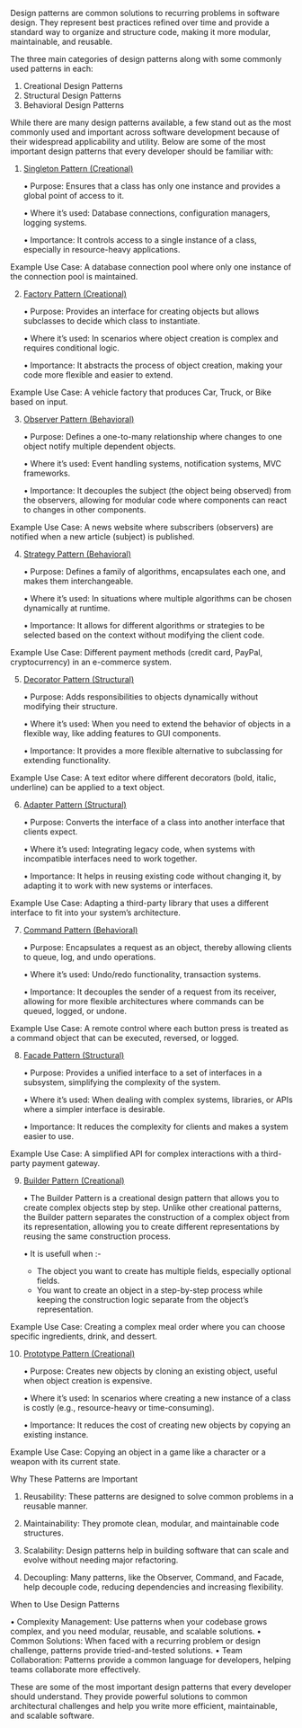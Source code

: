 Design patterns are common solutions to recurring problems in software design. They represent best practices refined over time and provide a standard way to organize and structure code, making it more modular, maintainable, and reusable.

The three main categories of design patterns along with some commonly used patterns in each:

1. Creational Design Patterns
2. Structural Design Patterns
3. Behavioral Design Patterns

While there are many design patterns available, a few stand out as the most commonly used and important across software development because of their widespread applicability and utility. Below are some of the most important design patterns that every developer should be familiar with:

1. [Singleton Pattern (Creational)](https://github.com/Abhinav-gupta103/DesignPatterns-in-java/tree/main/Singelton)

   • Purpose: Ensures that a class has only one instance and provides a global point of access to it.

   • Where it’s used: Database connections, configuration managers, logging systems.

   • Importance: It controls access to a single instance of a class, especially in resource-heavy applications.

Example Use Case: A database connection pool where only one instance of the connection pool is maintained.

2. [Factory Pattern (Creational)](https://github.com/Abhinav-gupta103/DesignPatterns-in-java/tree/main/Factory_Design)

   • Purpose: Provides an interface for creating objects but allows subclasses to decide which class to instantiate.

   • Where it’s used: In scenarios where object creation is complex and requires conditional logic.

   • Importance: It abstracts the process of object creation, making your code more flexible and easier to extend.

Example Use Case: A vehicle factory that produces Car, Truck, or Bike based on input.

3. [Observer Pattern (Behavioral)](https://github.com/Abhinav-gupta103/DesignPatterns-in-java/tree/main/Observer_Pattern)

   • Purpose: Defines a one-to-many relationship where changes to one object notify multiple dependent objects.

   • Where it’s used: Event handling systems, notification systems, MVC frameworks.

   • Importance: It decouples the subject (the object being observed) from the observers, allowing for modular code where components can react to changes in other components.

Example Use Case: A news website where subscribers (observers) are notified when a new article (subject) is published.

4. [Strategy Pattern (Behavioral)](https://github.com/Abhinav-gupta103/DesignPatterns-in-java/tree/main/StrategyPattern)

   • Purpose: Defines a family of algorithms, encapsulates each one, and makes them interchangeable.

   • Where it’s used: In situations where multiple algorithms can be chosen dynamically at runtime.

   • Importance: It allows for different algorithms or strategies to be selected based on the context without modifying the client code.

Example Use Case: Different payment methods (credit card, PayPal, cryptocurrency) in an e-commerce system.

5. [Decorator Pattern (Structural)](https://github.com/Abhinav-gupta103/DesignPatterns-in-java/tree/main/Decorator_Pattern)

   • Purpose: Adds responsibilities to objects dynamically without modifying their structure.

   • Where it’s used: When you need to extend the behavior of objects in a flexible way, like adding features to GUI components.

   • Importance: It provides a more flexible alternative to subclassing for extending functionality.

Example Use Case: A text editor where different decorators (bold, italic, underline) can be applied to a text object.

6. [Adapter Pattern (Structural)](https://github.com/Abhinav-gupta103/DesignPatterns-in-java/tree/main/Adapter_Pattern)

   • Purpose: Converts the interface of a class into another interface that clients expect.

   • Where it’s used: Integrating legacy code, when systems with incompatible interfaces need to work together.

   • Importance: It helps in reusing existing code without changing it, by adapting it to work with new systems or interfaces.

Example Use Case: Adapting a third-party library that uses a different interface to fit into your system’s architecture.

7. [Command Pattern (Behavioral)](https://github.com/Abhinav-gupta103/DesignPatterns-in-java/tree/main/Command_Pattern)

   • Purpose: Encapsulates a request as an object, thereby allowing clients to queue, log, and undo operations.

   • Where it’s used: Undo/redo functionality, transaction systems.

   • Importance: It decouples the sender of a request from its receiver, allowing for more flexible architectures where commands can be queued, logged, or undone.

Example Use Case: A remote control where each button press is treated as a command object that can be executed, reversed, or logged.

8. [Facade Pattern (Structural)](https://github.com/Abhinav-gupta103/DesignPatterns-in-java/tree/main/Facade_Pattern)

   • Purpose: Provides a unified interface to a set of interfaces in a subsystem, simplifying the complexity of the system.

   • Where it’s used: When dealing with complex systems, libraries, or APIs where a simpler interface is desirable.

   • Importance: It reduces the complexity for clients and makes a system easier to use.

Example Use Case: A simplified API for complex interactions with a third-party payment gateway.

9. [Builder Pattern (Creational)](https://github.com/Abhinav-gupta103/DesignPatterns-in-java/tree/main/Builder_Pattern)

   • The Builder Pattern is a creational design pattern that allows you to create complex objects step by step. Unlike other creational patterns, the Builder pattern separates the construction of a complex object from its representation, allowing you to create different representations by reusing the same construction process.

   • It is usefull when :-

   - The object you want to create has multiple fields, especially optional fields.
   - You want to create an object in a step-by-step process while keeping the construction logic separate from the object’s representation.

Example Use Case: Creating a complex meal order where you can choose specific ingredients, drink, and dessert.

10. [Prototype Pattern (Creational)](https://github.com/Abhinav-gupta103/DesignPatterns-in-java/tree/main/Prototype_Pattern)

    • Purpose: Creates new objects by cloning an existing object, useful when object creation is expensive.

    • Where it’s used: In scenarios where creating a new instance of a class is costly (e.g., resource-heavy or time-consuming).

    • Importance: It reduces the cost of creating new objects by copying an existing instance.

Example Use Case: Copying an object in a game like a character or a weapon with its current state.

Why These Patterns are Important

1.  Reusability: These patterns are designed to solve common problems in a reusable manner.

2.  Maintainability: They promote clean, modular, and maintainable code structures.

3.  Scalability: Design patterns help in building software that can scale and evolve without needing major refactoring.

4.  Decoupling: Many patterns, like the Observer, Command, and Facade, help decouple code, reducing dependencies and increasing flexibility.

When to Use Design Patterns

• Complexity Management: Use patterns when your codebase grows complex, and you need modular, reusable, and scalable solutions.
• Common Solutions: When faced with a recurring problem or design challenge, patterns provide tried-and-tested solutions.
• Team Collaboration: Patterns provide a common language for developers, helping teams collaborate more effectively.

These are some of the most important design patterns that every developer should understand. They provide powerful solutions to common architectural challenges and help you write more efficient, maintainable, and scalable software.
